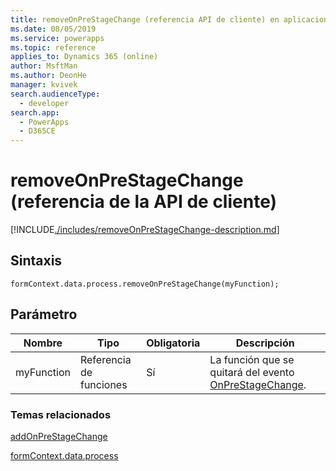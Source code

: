 ```yaml
---
title: removeOnPreStageChange (referencia API de cliente) en aplicaciones basadas en modelo| MicrosoftDocs
ms.date: 08/05/2019
ms.service: powerapps
ms.topic: reference
applies_to: Dynamics 365 (online)
author: MsftMan
ms.author: DeonHe
manager: kvivek
search.audienceType:
  - developer
search.app:
  - PowerApps
  - D365CE
---
```

# <a name="removeonprestagechange-client-api-reference"></a>removeOnPreStageChange (referencia de la API de cliente)

[!INCLUDE[./includes/removeOnPreStageChange-description.md](./includes/removeOnPreStageChange-description.md)]

## <a name="syntax"></a>Sintaxis

`formContext.data.process.removeOnPreStageChange(myFunction);`

## <a name="parameter"></a>Parámetro

|Nombre|Tipo|Obligatoria|Descripción|
|--|--|--|--|
|myFunction|Referencia de funciones|Sí|La función que se quitará del evento [OnPreStageChange](../../events/onprestagechange.md).|

### <a name="related-topics"></a>Temas relacionados

[addOnPreStageChange](addOnPreStageChange.md)
 
[formContext.data.process](../../formContext-data-process.md)
 



